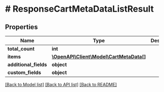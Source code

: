 # # ResponseCartMetaDataListResult

## Properties

Name | Type | Description | Notes
------------ | ------------- | ------------- | -------------
**total_count** | **int** |  | [optional]
**items** | [**\OpenAPI\Client\Model\CartMetaData[]**](CartMetaData.md) |  | [optional]
**additional_fields** | **object** |  | [optional]
**custom_fields** | **object** |  | [optional]

[[Back to Model list]](../../README.md#models) [[Back to API list]](../../README.md#endpoints) [[Back to README]](../../README.md)
